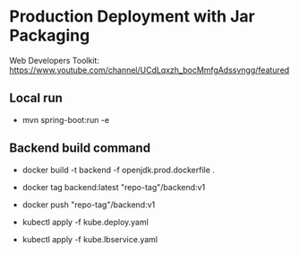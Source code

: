 # Production Deployment with Jar Packaging

Web Developers Toolkit: https://www.youtube.com/channel/UCdLqxzh_bocMmfgAdssvngg/featured

## Local run 
* mvn spring-boot:run -e

## Backend build command
* docker build -t backend -f openjdk.prod.dockerfile .
* docker tag backend:latest "repo-tag"/backend:v1
* docker push "repo-tag"/backend:v1

* kubectl apply -f kube.deploy.yaml
* kubectl apply -f kube.lbservice.yaml
